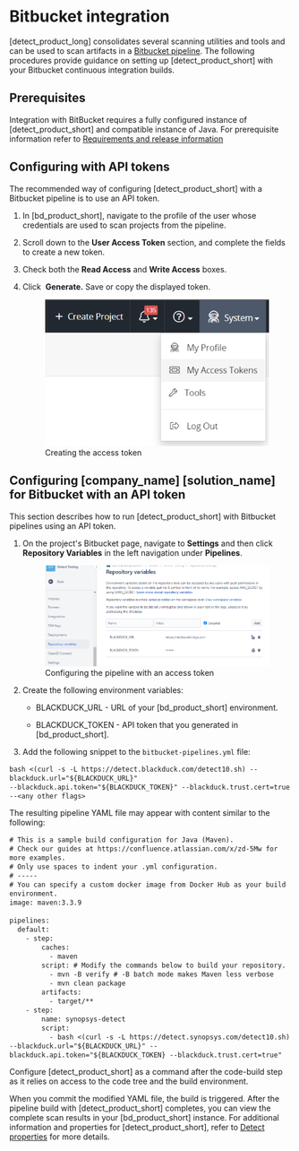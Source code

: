 # Bitbucket integration
[detect_product_long] consolidates several scanning utilities and tools and can be used to scan artifacts in a [Bitbucket pipeline](https://bitbucket.org/product/features/pipelines). The following procedures provide guidance on setting up [detect_product_short] with your Bitbucket continuous integration builds.

## Prerequisites

Integration with BitBucket requires a fully configured instance of [detect_product_short] and compatible instance of Java. For prerequisite information refer to [Requirements and release information](../../gettingstarted/requirements.md)

## Configuring with API tokens

The recommended way of configuring [detect_product_short] with a Bitbucket pipeline is to use an API token.   

1. In [bd_product_short], navigate to the profile of the user whose credentials are used to scan projects from the pipeline.
2. Scroll down to the **User Access Token** section, and complete the fields to create a new token.
3. Check both the **Read Access** and **Write Access** boxes.
4. Click  **Generate.** Save or copy the displayed token.

    <figure>
    <img src="../bitbucket/images/myaccesstokens.png"
         alt="Creating an access token">
    <figcaption>Creating the access token</figcaption>
    </figure>
	
## Configuring [company_name] [solution_name] for Bitbucket with an API token

This section describes how to run [detect_product_short] with Bitbucket pipelines using an API token. 

1.	On the project's Bitbucket page, navigate to **Settings** and then click **Repository Variables** in the left navigation under **Pipelines**.

	<figure>
    <img src="../bitbucket/images/xapitoken.png"
         alt="Configuring with an access token">
    <figcaption>Configuring the pipeline with an access token</figcaption>
    </figure>

2.	Create the following environment variables:

	- BLACKDUCK_URL - URL of your [bd_product_short] environment.

	- BLACKDUCK_TOKEN - API token that you generated in [bd_product_short].
	
3.	Add the following snippet to the `bitbucket-pipelines.yml` file:

```
bash <(curl -s -L https://detect.blackduck.com/detect10.sh) --blackduck.url="${BLACKDUCK_URL}" 
--blackduck.api.token="${BLACKDUCK_TOKEN}" --blackduck.trust.cert=true --<any other flags>
```

The resulting pipeline YAML file may appear with content similar to the following:

```
# This is a sample build configuration for Java (Maven).
# Check our guides at https://confluence.atlassian.com/x/zd-5Mw for more examples.
# Only use spaces to indent your .yml configuration.
# -----
# You can specify a custom docker image from Docker Hub as your build environment.
image: maven:3.3.9
  
pipelines:
  default:
    - step:
        caches:
          - maven
        script: # Modify the commands below to build your repository.
          - mvn -B verify # -B batch mode makes Maven less verbose
          - mvn clean package
        artifacts:
          - target/**
    - step:
        name: synopsys-detect
        script:
          - bash <(curl -s -L https://detect.synopsys.com/detect10.sh) --blackduck.url="${BLACKDUCK_URL}" --blackduck.api.token="${BLACKDUCK_TOKEN} --blackduck.trust.cert=true"
```

<note type="important">Configure [detect_product_short] as a command after the code-build step as it relies on access to the code tree and the build environment.</note>

When you commit the modified YAML file, the build is triggered. After the pipeline build with [detect_product_short] completes, you can view the complete scan results in your [bd_product_short] instance. For additional information and properties for [detect_product_short], refer to [Detect properties](../../properties/all-properties.md) for more details.
 	
